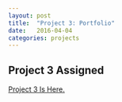 ```yaml
---
layout: post
title:  "Project 3: Portfolio"
date:   2016-04-04
categories: projects
---
```


Project 3 Assigned
---
[Project 3 Is Here.](https://docs.google.com/document/d/1W9WimtwwlsE99okXZMmc6ugFCXEY8paH_5UH0a_BfDU/edit?usp=sharing)
